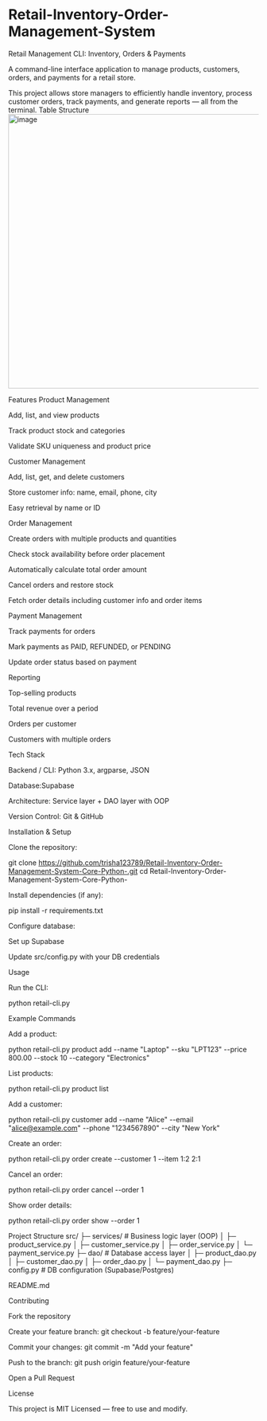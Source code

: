 # Retail-Inventory-Order-Management-System
Retail Management CLI: Inventory, Orders & Payments

A command-line interface application to manage products, customers, orders, and payments for a retail store.

This project allows store managers to efficiently handle inventory, process customer orders, track payments, and generate reports — all from the terminal.
Table Structure
<img width="1085" height="551" alt="image" src="https://github.com/user-attachments/assets/fa3210a9-43e8-48ed-a606-2b5ce2b01b40" />

Features
Product Management

Add, list, and view products

Track product stock and categories

Validate SKU uniqueness and product price

Customer Management

Add, list, get, and delete customers

Store customer info: name, email, phone, city

Easy retrieval by name or ID

Order Management

Create orders with multiple products and quantities

Check stock availability before order placement

Automatically calculate total order amount

Cancel orders and restore stock

Fetch order details including customer info and order items

Payment Management

Track payments for orders

Mark payments as PAID, REFUNDED, or PENDING

Update order status based on payment

Reporting

Top-selling products

Total revenue over a period

Orders per customer

Customers with multiple orders

Tech Stack

Backend / CLI: Python 3.x, argparse, JSON

Database:Supabase

Architecture: Service layer + DAO layer with OOP

Version Control: Git & GitHub

Installation & Setup

Clone the repository:

git clone https://github.com/trisha123789/Retail-Inventory-Order-Management-System-Core-Python-.git
cd Retail-Inventory-Order-Management-System-Core-Python-


Install dependencies (if any):

pip install -r requirements.txt


Configure database:

Set up  Supabase

Update src/config.py with your DB credentials

Usage

Run the CLI:

python retail-cli.py

Example Commands

Add a product:

python retail-cli.py product add --name "Laptop" --sku "LPT123" --price 800.00 --stock 10 --category "Electronics"


List products:

python retail-cli.py product list


Add a customer:

python retail-cli.py customer add --name "Alice" --email "alice@example.com" --phone "1234567890" --city "New York"


Create an order:

python retail-cli.py order create --customer 1 --item 1:2 2:1


Cancel an order:

python retail-cli.py order cancel --order 1


Show order details:

python retail-cli.py order show --order 1

Project Structure
src/
├─ services/        # Business logic layer (OOP)
│  ├─ product_service.py
│  ├─ customer_service.py
│  ├─ order_service.py
│  └─ payment_service.py
├─ dao/             # Database access layer
│  ├─ product_dao.py
│  ├─ customer_dao.py
│  ├─ order_dao.py
│  └─ payment_dao.py
├─ config.py        # DB configuration (Supabase/Postgres)

README.md

Contributing

Fork the repository

Create your feature branch: git checkout -b feature/your-feature

Commit your changes: git commit -m "Add your feature"

Push to the branch: git push origin feature/your-feature

Open a Pull Request

License

This project is MIT Licensed — free to use and modify.
